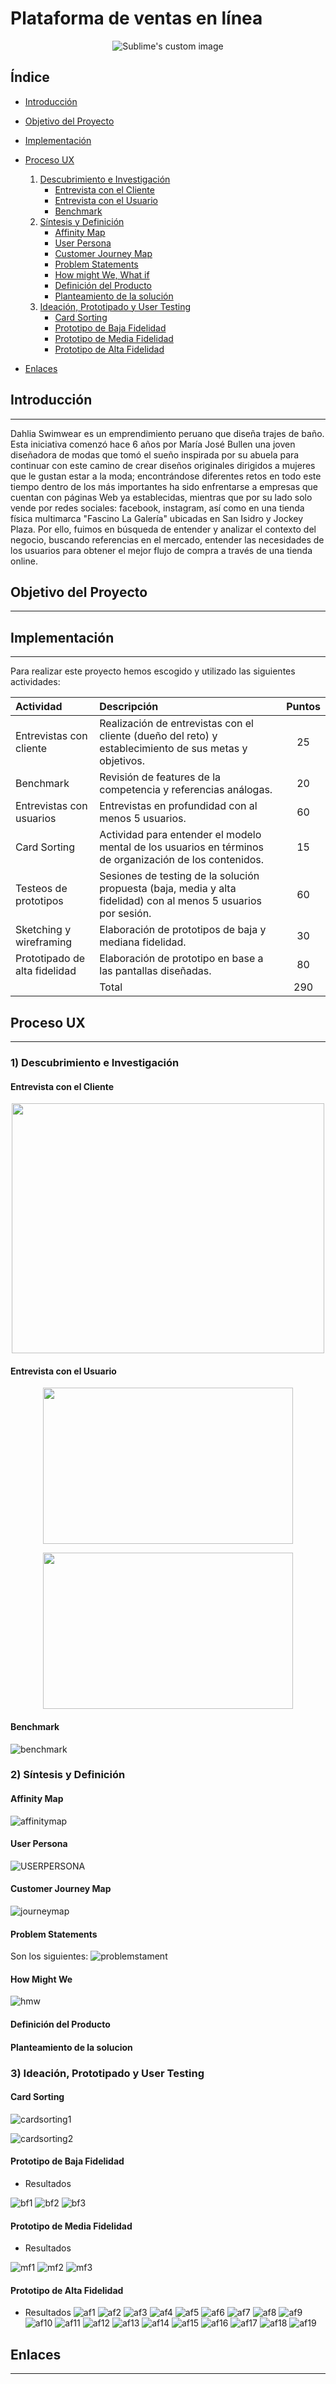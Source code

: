 # Plataforma de ventas en línea


<p align="center">
  <img src="https://user-images.githubusercontent.com/51302752/63959602-2649a380-ca52-11e9-9c2b-1f3b1bbe8f33.jpg" alt="Sublime's custom image"/>
</p>

## Índice

- [Introducción](#introducción)
- [Objetivo del Proyecto](#objetivo-del-proyecto)
- [Implementación](#implementación)
- [Proceso UX](#proceso-UX)
     1) [Descubrimiento e Investigación](#Descubrimiento-e-investigación)
        - [Entrevista con el Cliente](#entrevista-con-el-cliente)
        - [Entrevista con el Usuario](#entrevista-con-el-Usuario)
        - [Benchmark](#benchmark)
     2) [Síntesis y Definición](#Síntesis-y-Definición)
        - [Affinity Map](#affinity-map)
        - [User Persona](#user-persona)
        - [Customer Journey Map](#customer-journey-map)
        - [Problem Statements](#problem-statements)
        - [How might We, What if](#how-might-we,-what-if)
         - [Definición del Producto](#definición-del-producto)
        - [Planteamiento de la solución](#planteamiento-de-la-solucion)
     3) [Ideación, Prototipado y User Testing](#ideación,-prototipado-y-user-testing)
        - [Card Sorting](#card-sorting)
        - [Prototipo de Baja Fidelidad](#prototipo-de-baja-fidelidad)
        - [Prototipo de Media Fidelidad](#prototipo-de-media-fidelidad)
        - [Prototipo de Alta Fidelidad](#prototipo-de-alta-fidelidad)

- [Enlaces](#enlaces)
    

## Introducción
---
Dahlia Swimwear es un emprendimiento peruano que diseña trajes de baño. Esta iniciativa comenzó hace 6 años por María José Bullen una joven diseñadora de modas que tomó el sueño inspirada por su abuela para continuar con este camino de crear diseños originales dirigidos a mujeres que le gustan estar a la moda; encontrándose diferentes retos en todo este tiempo dentro de los más importantes ha sido enfrentarse a empresas que cuentan con páginas Web ya establecidas, mientras que por su lado solo vende por redes sociales: facebook, instagram, así como en una tienda física multimarca "Fascino La Galería" ubicadas en San Isidro y Jockey Plaza.
Por ello, fuimos en búsqueda de entender y analizar el contexto del negocio, buscando referencias en el mercado, entender las necesidades de los usuarios para obtener el mejor flujo de compra a través de una tienda online. 

## Objetivo del Proyecto
---

## Implementación
---
 Para realizar este proyecto hemos escogido y utilizado las siguientes actividades:

|Actividad|Descripción|Puntos|
|:----|:---|:---:|
|Entrevistas con cliente|Realización de entrevistas con el cliente (dueño del reto) y establecimiento de sus metas y objetivos.|25|
|Benchmark| Revisión de features de la competencia y referencias análogas. | 20 |
|Entrevistas con usuarios| Entrevistas en profundidad con al menos 5 usuarios. | 60 | 
|Card Sorting| Actividad para entender el modelo mental de los usuarios en términos de organización de los contenidos. | 15 |
|Testeos de prototipos| Sesiones de testing de la solución propuesta (baja, media y alta fidelidad) con al menos 5 usuarios por sesión. | 60 |
|Sketching y wireframing| Elaboración de prototipos de baja y mediana fidelidad. | 30 |
|Prototipado de alta fidelidad| Elaboración de prototipo en base a las pantallas diseñadas. | 80 |
|| Total | 290  |

## Proceso UX
---

### 1) Descubrimiento e Investigación

#### Entrevista con el Cliente

<p align="center">
  <img width="500" height="400"src="https://user-images.githubusercontent.com/51302752/63959847-c273aa80-ca52-11e9-8516-e7915ef98ef9.jpeg"
</p>

#### Entrevista con el Usuario

<p align="center">
  <img width="400" height="250"src="https://user-images.githubusercontent.com/51302752/63960543-53975100-ca54-11e9-8cb2-3a26a12d6095.png"
</p> <p align="center">
  <img width="400" height="250"src="https://user-images.githubusercontent.com/51302752/63960543-53975100-ca54-11e9-8cb2-3a26a12d6095.png"
</p> 

#### Benchmark
![benchmark](img/benchmark.jpg)
### 2) Síntesis y Definición
#### Affinity Map
![affinitymap](img/affinitymap.jpg)
#### User Persona
![USERPERSONA](img/userpersona.png)
#### Customer Journey Map
![journeymap](img/journeymap.jpg)
#### Problem Statements
Son los siguientes:
![problemstament](img/problemstament.jpg)
#### How Might We
![hmw](img/hmw.jpg)

#### Definición del Producto


#### Planteamiento de la solucion


### 3) Ideación, Prototipado y User Testing

#### Card Sorting

![cardsorting1](img/cardsorting1.png)

![cardsorting2](img/cardsorting2.png)
#### Prototipo de Baja Fidelidad

+ Resultados

![bf1](img/bf1.png)
![bf2](img/bf2.png)
![bf3](img/bf3.png)

#### Prototipo de Media Fidelidad
+ Resultados

![mf1](img/mf1.png)
![mf2](img/mf2.png)
![mf3](img/mf3.png)

#### Prototipo de Alta Fidelidad
+ Resultados
![af1](img/af1.png)
![af2](img/af2.png)
![af3](img/af3.png)
![af4](img/af4.png)
![af5](img/af5.png)
![af6](img/af6.png)
![af7](img/af7.png)
![af8](img/af8.png)
![af9](img/af9.png)
![af10](img/af10.png)
![af11](img/af11.png)
![af12](img/af12.png)
![af13](img/af13.png)
![af14](img/af14.png)
![af15](img/af15.png)
![af16](img/af16.png)
![af17](img/af17.png)
![af18](img/af18.png)
![af19](img/af19.png)

## Enlaces
---